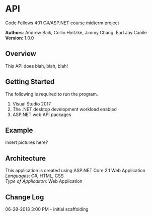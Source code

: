 # API
 Code Fellows 401 C#/ASP.NET course midterm project

**Authors**: Andrew Baik, Collin Hintzke, Jimmy Chang, Earl Jay Caoile <br />
**Version**: 1.0.0

## Overview
This API does blah, blah, blah!

## Getting Started
The following is required to run the program.
1. Visual Studio 2017 
2. The .NET desktop development workload enabled
3. ASP.NET web API packages

## Example
insert pictures here?

## Architecture
This application is created using ASP.NET Core 2.1 Web Application <br />
*Languages*: C#, HTML, CSS <br />
*Type of Applicaiton*: Web Application <br />

## Change Log
06-28-2018 3:00 PM - initial scaffolding <br />
